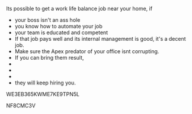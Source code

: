 Its possible to get a work life balance job near your home, if
- your boss isn't an ass hole
- you know how to automate your job
- your team is educated and competent
- If that job pays well and its internal management is good, it's a decent job.
- Make sure the Apex predator of your office isnt corrupting.
- If you can bring them result, 
- 
- 
- 
- they will keep hiring you.










WE3EB365KWME7KE9TPN5L

NF8CMC3V




